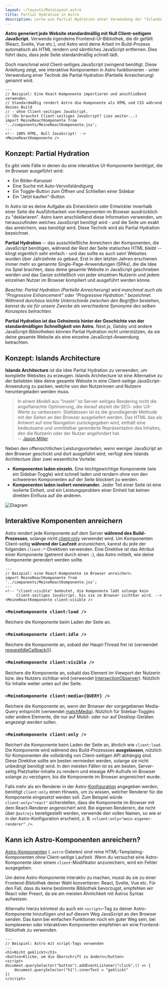 ```yaml
---
layout: ~/layouts/MainLayout.astro
title: Partial Hydration in Astro
description: Lerne wie Partial Hydration unter Verwendung der "Islands-Architecture" in Astro funktioniert.
---
```


**Astro generiert jede Website standardmäßig mit Null Client-seitigem JavaScript.** Verwende irgendeine Frontend-UI-Bibliothek, die dir gefällt (React, Svelte, Vue etc.), und Astro wird deine Arbeit im Build-Prozess automatisch als HTML rendern und sämtliches JavaScript entfernen. Dies führt dazu, dass jede Seite standardmäßig schnell lädt.

Doch manchmal wird Client-seitiges JavaScript zwingend benötigt. Diese Anleitung zeigt, wie interaktive Komponenten in Astro funktionieren - unter Verwendung einer Technik die Partial Hydration (Partielle Anreicherung) genannt wird.

```astro
---
// Beispiel: Eine React-Komponente importieren und anschließend verwenden.
// Standardmäßig rendert Astro die Komponente als HTML und CSS während deines Build
// - ohne Client-seitiges JavaScript.
// (Du brauchst Client-seitiges JavaScript? Lies weiter...)
import MeineReactKomponente from '../components/MeineReactKomponente.jsx';
---
<!-- 100% HTML, Null JavaScript! -->
<MeineReactKomponente />
```

## Konzept: Partial Hydration

Es gibt viele Fälle in denen du eine interaktive UI-Komponente benötigst, die im Browser ausgeführt wird:

- Ein Bilder-Karussel
- Eine Suche mit Auto-Vervollständigung
- Ein Toggle-Button zum Öffnen und Schließen einer Sidebar
- Ein "Jetzt kaufen"-Button

In Astro ist es deine Aufgabe als Entwicklerin oder Entwickler innerhalb einer Seite die Ausführbarkeit von Komponenten im Browser ausdrücklich zu "deklarieren". Astro kann anschließend diese Information verwenden, um herauszufinden welches JavaScript benötigt wird - und die Seite um exakt das anreichern, was benötigt wird. Diese Technik wird als Partial Hydration bezeichnet.

**Partial Hydration** -- das ausschließliche Anreichern der Komponenten, die JavaScript benötigen, während der Rest der Seite statisches HTML bleibt -- klingt eigentlich sehr einfach - und das sollte es auch sein! Websites wurden über Jahrzehnte so gebaut. Erst in den letzten Jahren erschienen immer mehr so genannte Single-Page-Anwendungen (SPAs), die die Idee ins Spiel brachten, dass deine gesamte Website in JavaScript geschrieben werden und das Ganze schließlich von jeder einzelnen Nutzerin und jedem einzelnen Nutzer im Browser kompiliert und ausgeführt werden könne.

_Beachte: Partial Hydration (Partielle Anreicherung) wird manchmal auch als “Progressive Enhancement” oder “Progressive Hydration.” bezeichnet. Während durchaus leichte Unterschiede zwischen den Begriffen bestehen, kannst du sie für unsere Zwecke als verschiedene Synonyme des selben Konzeptes betrachten._

**Partial Hydration ist das Geheimnis hinter der Geschichte von der standardmäßigen Schnelligkeit von Astro.** Next.js, Gatsby und andere JavaScript-Bibliotheken können Partial Hydration nicht unterstützen, da sie deine gesamte Website als eine einzelne JavaScript-Anwendung betrachten.

## Konzept: Islands Architecture

**Islands Architecture** ist die Idee Partial Hydration zu verwenden, um komplette Websites zu erzeugen. Islands Architecture ist eine Alternative zu der beliebten Idee deine gesamte Website in eine Client-seitige JavaScript-Anwendung zu packen, welche von den Nutzerinnen und Nutzern heruntergeladen werden muss.

> In einem Modell aus "Inseln" ist Server-seitiges Rendering nicht die angeflanschte Optimierung, die darauf abzielt die SEO- oder UX-Werte zu verbessern. Stattdessen ist es die grundlegende Methode mit der Seiten an den Browser ausgeliefert werden. Das HTML das als Antwort auf eine Navigation zurückgegeben wird, enthält eine bedeutsame und unmittelbar gerenderte Repräsentation des Inhaltes, den die Nutzerin oder der Nutzer angefordert hat.
> <br/> -- [Jason Miller](https://jasonformat.com/islands-architecture/)

Neben den offensichtlichen Leistungsvorteilen, wenn weniger JavaScript an den Browser geschickt und dort ausgeführt wird, verfügt eine Islands Architecture über zwei wesentliche Vorteile:

- **Komponenten laden einzeln.** Eine leichtgewichtige Komponente (wie ein Sidebar-Toggle) wird schnell laden und rendern ohne von den schwereren Komponenten auf der Seite blockiert zu werden.
- **Komponenten laden isoliert voneinander.** Jeder Teil einer Seite ist eine isolierte Einheit, und ein Leistungsproblem einer Einheit hat keinen direkten Einfluss auf die anderen.

![Diagram](https://res.cloudinary.com/wedding-website/image/upload/v1596766231/islands-architecture-1.png)

## Interaktive Komponenten anreichern

Astro rendert jede Komponente auf dem Server **während des Build-Prozesses**, solange nicht [client:only](#mycomponent-clientonly-) verwendet wird. Um Komponenten Client-seitig **während der Laufzeit** anzureichern, kannst du jede der folgenden `client:*`-Direktiven verwenden. Eine Direktive ist das Attribut einer Komponente (getrennt durch einen `:`), das Astro mitteilt, wie deine Komponente gerendert werden sollte.

```astro
---
// Beispiel: eine React-Komponente im Browser anreichern.
import MeineReactKomponente from '../components/MeineReactKomponente.jsx';
---
<!-- "client:visible" bedeutet, die Komponente lädt solange kein
     Client-seitiges JavaScript, bis sie im Browser sichtbar wird. -->
<MeineReactKomponente client:visible />
```

### `<MeineKomponente client:load />`

Reichere die Komponente beim Laden der Seite an.

### `<MeineKomponente client:idle />`

Reichere die Komponente an, sobald der Haupt-Thread frei ist (verwendet [requestIdleCallback()][mdn-ric]).

### `<MeineKomponente client:visible />`

Reichere die Komponente an, sobald das Element im Viewport der Nutzerin bzw. des Nutzers sichtbar wird (verwendet [IntersectionObserver][mdn-io]). Nützlich für Inhalte weiter unten auf der Seite.

### `<MeineKomponente client:media={QUERY} />`

Reichere die Komponente an, wenn der Browser der vorgegebenen Media-Query entspricht (verwendet [matchMedia][mdn-mm]). Nützlich für Sidebar-Toggles oder andere Elemente, die nur auf Mobil- oder nur auf Desktop-Geräten angezeigt werden sollen.

### `<MeineKomponente client:only />`

Reichert die Komponente beim Laden der Seite an, ähnlich wie `client:load`. Die Komponente wird während des Build-Prozessses **ausgelassen**, nützlich für Komponenten die vollständig von Client-seitigen API abhängig sind. Diese Direktive sollte am besten vermieden werden, solange sie nicht unbedingt benötigt wird. In den meisten Fällen ist es am besten, Server-seitig Platzhalter-Inhalte zu rendern und etwaige API-Aufrufe im Browser solange zu verzögern, bis die Komponente im Browser angereichert wurde.

Falls mehr als ein Renderer in der Astro-[Konfiguration](/reference/configuration-reference) angegeben werden, benötigt `client:only` einen Hinweis, um zu wissen, welcher Renderer für die Komponente eingesetzt werden soll. Zum Beispiel würde `client:only="react"` sicherstellen, dass die Komponente im Browser mit dem React-Renderer angereichert wird. Bei eigenen Renderern, die nicht über `@astrojs` bereitgestellt werden, verwende den vollen Namen, so wie er in der Astro-Konfiguration erscheint, z. B. `<client:only="mein-eigener-renderer" />`.

## Kann ich Astro-Komponenten anreichern?

[Astro-Komponenten](./astro-components) (`.astro`-Dateien) sind reine HTML-Templating-Komponenten ohne Client-seitige Laufzeit. Wenn du versuchst eine Astro-Komponente über einem `client`-Modifikator anzureichern, wird ein Fehler ausgegeben.

Um deine Astro-Komponente interaktiv zu machen, musst du sie zu einer Frontend-Bibliothek deiner Wahl konvertieren: React, Svelte, Vue etc. Für den Fall, dass du keine bestimmte Bibliothek bevorzugst, empfehlen wir React oder Preact, da sie am meisten Ähnlichkeit mit Astros Syntax aufweisen.

Alternativ hierzu könntest du auch ein `<script>`-Tag zu deiner Astro-Komponente hinzufügen und auf diesem Weg JavaScript an den Browser senden. Das kann bei einfachen Funktionen noch ein guter Weg sein, bei komplexeren oder interaktiven Komponenten empfehlen wir eine Frontend-Bibliothek zu verwenden.

```astro
---
// Beispiel: Astro mit script-Tags verwenden
---
<h1>Nicht geklickt</h1>
<button>Klicke, um die Überschrift zu ändern</button>
<script>
document.querySelector("button").addEventListener("click",() => {
    document.querySelector("h1").innerText = "geklickt"
})
</script>
```

[mdn-io]: https://developer.mozilla.org/en-US/docs/Web/API/Intersection_Observer_API
[mdn-ric]: https://developer.mozilla.org/en-US/docs/Web/API/Window/requestIdleCallback
[mdn-mm]: https://developer.mozilla.org/en-US/docs/Web/API/Window/matchMedia
